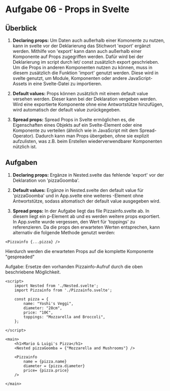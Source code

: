 # Aufgabe 06 - Props in Svelte

## Überblick 

1. **Declaring props:** Um Daten auch außerhalb einer Komonente zu nutzen, kann in svelte vor der Deklarierung das Stichwort 'export' ergänzt werden. Mithilfe von 'export' kann dann auch außerhalb einer Komponente auf Props zugegriffen werden. Dafür wird bei der Deklarierung im script durch let/ const zusätzlich export geschrieben. 
Um die Props in anderen Komponenten nutzen zu können, muss in diesem zusätzlich die Funktion 'import' genutzt werden. Diese wird in svelte genutzt, um Module, Komponenten oder andere JavaScript-Assets in eine Svelte-Datei zu importieren. 

2. **Default values:** Props können zusätzlich mit einem default value versehen werden. Dieser kann bei der Deklaration vergeben werden. Wird eine exportierte Komponente ohne eine Antwortstütze hinzufügen, wird automatisch der default value zurückgegeben.

3. **Spread props:** Spread Props in Svelte ermöglichen es, die Eigenschaften eines Objekts auf ein Svelte-Element oder eine Komponente zu verteilen (ähnlich wie in JavaScript mit dem Spread-Operator). Dadurch kann man Props übergeben, ohne sie explizit aufzulisten, was z.B. beim Erstellen wiederverwendbarer Komponenten nützlich ist.

## Aufgaben 
1. **Declaring props:** Ergänze in Nested.svelte das fehlende 'export' vor der Deklaration von 'pizzaGoomba'.

2. **Default values:** Ergänze in Nested.svelte den default value für 'pizzaGoomba' und in App.svelte eine weiteres <Nested/>-Element ohne Antwortstütze, sodass aitomatisch der default value ausgegeben wird.

3. **Spread props:** In der Aufgabe liegt das file Pizzainfo.svelte ab. In diesem liegt ein p-Element ab und es werden weitere props exportiert.
In App.svelte wurde vergessen, den Wert für 'toppings' zu referenzieren. Da die props den erwarteten Werten entsprechen, kann alternativ die folgende Methode genutzt werden:

```svelte
<Pizzainfo {...pizza} /> 
```

Hierdurch werden die erwarteten Props auf die komplette Komponente "gespreaded"

Aufgabe: Ersetze den vorhanden Pizzainfo-Aufruf durch die oben beschriebene Möglichkeit. 

```svelte
<script>
	import Nested from './Nested.svelte';
	import Pizzainfo from './Pizzainfo.svelte';

	const pizza = {
		name: "Yoshi's Veggi",
		diameter: "28cm",
		price: "10€",
		toppings: "Mozzarella and Broccoli",
	};

</script>

<main>
	<h1>Mario & Luigi's Pizza</h1>
	<Nested pizzaGoomba = {"Mozzarella and Mushrooms"} />

	<Pizzainfo 
		name = {pizza.name}	
		diameter = {pizza.diameter}
		price= {pizza.price}
	/>
	
</main>
```